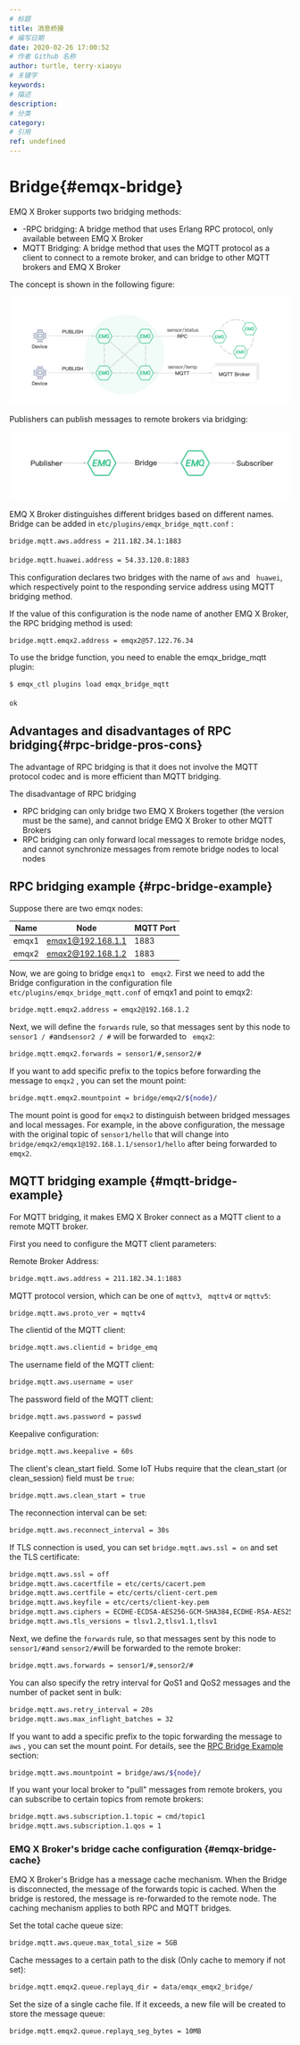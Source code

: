 ```yaml
---
# 标题
title: 消息桥接
# 编写日期
date: 2020-02-26 17:00:52
# 作者 Github 名称
author: turtle, terry-xiaoyu
# 关键字
keywords:
# 描述
description:
# 分类
category:
# 引用
ref: undefined
---
```


# Bridge{#emqx-bridge}

EMQ X Broker supports two bridging methods:

- -RPC bridging: A bridge method that uses Erlang RPC protocol, only available between EMQ X Broker
- MQTT Bridging: A bridge method that uses the MQTT protocol as a client to connect to a remote broker, and can bridge to other MQTT brokers and EMQ X Broker

The concept is shown in the following figure:

![image](../assets/bridge.png)

Publishers can publish messages to remote brokers via bridging:

![image](../assets/bridges_3.png)

EMQ X Broker distinguishes different bridges based on different names. Bridge can be added in `etc/plugins/emqx_bridge_mqtt.conf` :

```bash
bridge.mqtt.aws.address = 211.182.34.1:1883

bridge.mqtt.huawei.address = 54.33.120.8:1883
```

This configuration declares two bridges with the name of `aws` and ` huawei`, which respectively point to the responding service address using MQTT bridging method.

If the value of this configuration is the node name of another EMQ X Broker, the RPC bridging method is used:
```bash
bridge.mqtt.emqx2.address = emqx2@57.122.76.34
```
To use the bridge function, you need to enable the emqx_bridge_mqtt plugin:

```bash
$ emqx_ctl plugins load emqx_bridge_mqtt

ok
```

## Advantages and disadvantages of RPC bridging{#rpc-bridge-pros-cons}

The advantage of RPC bridging is that it does not involve the MQTT protocol codec and is more efficient than MQTT bridging.

The disadvantage of RPC bridging

- RPC bridging can only bridge two EMQ X Brokers together (the version must be the same), and cannot bridge EMQ X Broker to other MQTT Brokers
- RPC bridging can only forward local messages to remote bridge nodes, and cannot synchronize messages from remote bridge nodes to local nodes

## RPC bridging example {#rpc-bridge-example}

Suppose there are two emqx nodes:

| Name |        Node        | MQTT Port |
| ----- | ------------------- | --------- |
| emqx1 | <emqx1@192.168.1.1> | 1883      |
| emqx2 | <emqx2@192.168.1.2> | 1883      |

Now, we are going to bridge `emqx1` to ` emqx2`. First we need to add the Bridge configuration in the  configuration file `etc/plugins/emqx_bridge_mqtt.conf`  of emqx1 and point to emqx2:

```bash
bridge.mqtt.emqx2.address = emqx2@192.168.1.2
```

Next, we will define the `forwards` rule, so that messages sent by this node to ` sensor1 / # `and` sensor2 / # ` will be forwarded to ` emqx2`:

```bash
bridge.mqtt.emqx2.forwards = sensor1/#,sensor2/#
```

If you want to add specific prefix to the topics before forwarding the message to `emqx2` , you can set the mount point:

```bash
bridge.mqtt.emqx2.mountpoint = bridge/emqx2/${node}/
```

The mount point is good for `emqx2` to distinguish between bridged messages and local messages. For example, in the above configuration, the message with the original topic of `sensor1/hello` that will change into  `bridge/emqx2/emqx1@192.168.1.1/sensor1/hello` after being forwarded to ` emqx2`. 

## MQTT bridging example  {#mqtt-bridge-example}

For MQTT bridging, it makes EMQ X Broker connect as a MQTT client to a remote MQTT broker.

First you need to configure the MQTT client parameters:

Remote Broker Address:

```bash
bridge.mqtt.aws.address = 211.182.34.1:1883
```

MQTT protocol version, which can be one of  `mqttv3`, ` mqttv4`  or  `mqttv5`:

```bash
bridge.mqtt.aws.proto_ver = mqttv4
```

The clientid of the MQTT client:

```bash
bridge.mqtt.aws.clientid = bridge_emq
```

The username field of the MQTT client:

```bash
bridge.mqtt.aws.username = user
```

The password field of the MQTT client:

```bash
bridge.mqtt.aws.password = passwd
```

Keepalive configuration:

```bash
bridge.mqtt.aws.keepalive = 60s
```

The client's clean_start field. Some IoT Hubs require that the clean_start (or clean_session) field must be `true`:

```bash
bridge.mqtt.aws.clean_start = true
```

The reconnection interval can be set:

```bash
bridge.mqtt.aws.reconnect_interval = 30s
```

If TLS connection is used, you can set `bridge.mqtt.aws.ssl = on` and set the TLS certificate:

```bash
bridge.mqtt.aws.ssl = off
bridge.mqtt.aws.cacertfile = etc/certs/cacert.pem
bridge.mqtt.aws.certfile = etc/certs/client-cert.pem
bridge.mqtt.aws.keyfile = etc/certs/client-key.pem
bridge.mqtt.aws.ciphers = ECDHE-ECDSA-AES256-GCM-SHA384,ECDHE-RSA-AES256-GCM-SHA384
bridge.mqtt.aws.tls_versions = tlsv1.2,tlsv1.1,tlsv1
```

Next, we define the `forwards` rule, so that messages sent by this node to ` sensor1/# `and ` sensor2/# `will be forwarded to the remote broker:

```bash
bridge.mqtt.aws.forwards = sensor1/#,sensor2/#
```

You can also specify the retry interval for QoS1 and QoS2 messages and the number of packet sent in bulk:

```bash
bridge.mqtt.aws.retry_interval = 20s
bridge.mqtt.aws.max_inflight_batches = 32
```

If you want to add a specific prefix to the topic forwarding the message to `aws` , you can set the mount point. For details, see the  [RPC Bridge Example](#rpc-bridge-example) section:

```bash
bridge.mqtt.aws.mountpoint = bridge/aws/${node}/
```

If you want your local broker to "pull" messages from remote brokers, you can subscribe to certain topics from remote brokers:

```bash
bridge.mqtt.aws.subscription.1.topic = cmd/topic1
bridge.mqtt.aws.subscription.1.qos = 1
```

### EMQ X Broker's bridge cache configuration {#emqx-bridge-cache}

EMQ X Broker's Bridge has a message cache mechanism. When the Bridge is disconnected, the message of the forwards topic is cached. When the bridge is restored, the message is re-forwarded to the remote node. The caching mechanism applies to both RPC and MQTT bridges.

Set the total cache queue size:

```bash
bridge.mqtt.aws.queue.max_total_size = 5GB
```

Cache messages to a certain path to the disk (Only cache to memory if not set):

```bash
bridge.mqtt.emqx2.queue.replayq_dir = data/emqx_emqx2_bridge/
```

Set the size of a single cache file. If it exceeds, a new file will be created to store the message queue:

```bash
bridge.mqtt.emqx2.queue.replayq_seg_bytes = 10MB
```
